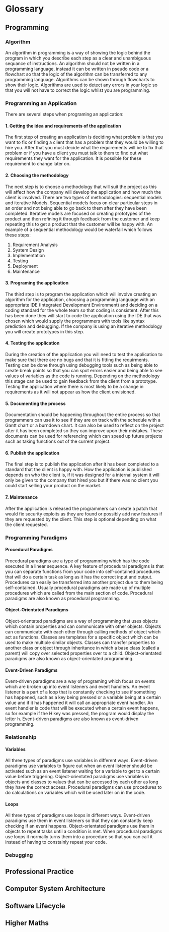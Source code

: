 # Glossary
## Programming
### Algorithm
An algorithm in programming is a way of showing the logic behind the program in which you describe each step as a clear and unambiguous sequance of instructions. An algorithm should not be written in a programming language, instead it can be written in pseudo code or a flowchart so that the logic of the algorithm can be transferred to any programming language. Algorithms can be shown through flowcharts to show their logic. Algorithms are used to detect any errors in your logic so that you will not have to correct the logic whilst you are programming.
### Programming an Application
There are several steps when programing an application:
#### 1. Getting the idea and requirements of the application
The first step of creating an application is deciding what problem is that you want to fix or finding a client that has a problem that they would be willing to hire you. After that you must decide what the requirements will be to fix that problem or if you have a client you must talk to them to find out what requirements they want for the application. It is possible for these requirement to change later on.
#### 2. Choosing the methodology
The next step is to choose a methodology that will suit the project as this will affect how the company will develop the application and how much the client is involved. There are two types of methodologies: sequential models and iterative Models. Sequential models focus on clear particular steps in an order and not being able to go back to them after they have been completed. Iterative models are focused on creating prototypes of the product and then refining it through feedback from the customer and keep repeating this to get a product that the customer will be happy with.
An example of a sequential methodology would be waterfall which follows these steps:
1. Requirement Analysis
2. System Design
3. Implementation 
4. Testing
5. Deployment
6. Maintenance

#### 3. Programing the application
The third step is to program the application which will involve creating an algorithm for the application, choosing a programming language with an appropriate IDE (Integrated Development Environment) and deciding on a coding standard for the whole team so that coding is consistent. After this has been done they will start to code the application using the IDE that was chosen which would supply the programmers with tools like syntax prediction and debugging. If the company is using an iterative methodology you will create prototypes in this step.
#### 4. Testing the application
During the creation of the application you will need to test the application to make sure that there are no bugs and that it is fitting the requirments. Testing can be done through using debugging tools such as being able to create break points so that you can spot errors easier and being able to see values of variables as the code is running. Depending on the methodology this stage can be used to gain feedback from the client from a prototype. Testing the application where there is most likely to be a change in requirements as it will not appear as how the client envisioned. 
#### 5. Documenting the process
Documentation should be happening throughout the entire process so that programmers can use it to see if they are on track with the schedule with a Gantt chart or a burndown chart. It can also be used to reflect on the project after it has been completed so they can improve upon their mistakes. These documents can be used for referencing which can speed up future projects such as taking functions out of the current project. 
#### 6. Publish the application
The final step is to publish the application after it has been completed to a standard that the client is happy with. How the application is published depends on who the client is, if it was designed for a internal system it will only be given to the company that hired you but if there was no client you could start selling your product on the market. 
#### 7. Maintenance
After the application is released the programmers can create a patch that would fix security exploits as they are found or possibly add new features if they are requested by the client. This step is optional depending on what the client requested. 
### Programming Paradigms
#### Procedural Paradigms
Procedural paradigms are a type of programming which has the code executed in a linear sequence. A key feature of procedural paradigms is that you can separate functions from your code into self-contained procedures that will do a certain task as long as it has the correct input and output. Procedures can easily be transferred into another project due to them being self-contained. Usually procedural paradigms are made up of multiple procedures which are called from the main section of code. Procedural paradigms are also known as procedural programming.
#### Object-Orientated Paradigms
Object-orientated paradigms are a way of programming that uses objects which contain properties and can communicate with other objects. Objects can communicate with each other through calling methods of object which act as functions. Classes are templates for a specific object which can be used to make multiple similar objects. Classes can transfer properties to another class or object through inheritance in which a base class (called a parent) will copy over selected properties over to a child. Object-orientated paradigms are also known as object-orientated programming.
#### Event-Driven Paradigms
Event-driven paradigms are a way of programing which focus on events which are broken up into event listeners and event handlers. An event listener is a part of a loop that is constantly checking to see if something has happened, such as a key being pressed or a variable being at a certain value and if it has happened it will call an appropriate event handler. An event handler is code that will be executed when a certain event happens, so for example if the H key was pressed, the program would display the letter h. Event-driven paradigms are also known as event-driven programming.
### Relationship
#### Variables
All three types of paradigms use variables in different ways. Event-driven paradigms use variables to figure out when an event listener should be activated such as an event listener waiting for a variable to get to a certain value before triggering. Object-orientated paradigms use variables in objects and classes to values that can be accessed by each other as long they have the correct access. Procedural paradigms can use procedures to do calculations on variables which will be used later on in the code. 
#### Loops
All three types of paradigms use loops in different ways. Event-driven paradigms use them in event listeners so that they can constantly keep checking if an event happens. Object-orientated paradigms use them in objects to repeat tasks until a condition is met. When procedural paradigms use loops it normally turns them into a procedure so that you can call it instead of having to constainly repeat your code.
### Debugging
## Professional Practice
###
## Computer System Architecture
###
## Software Lifecycle
### 
## Higher Maths
